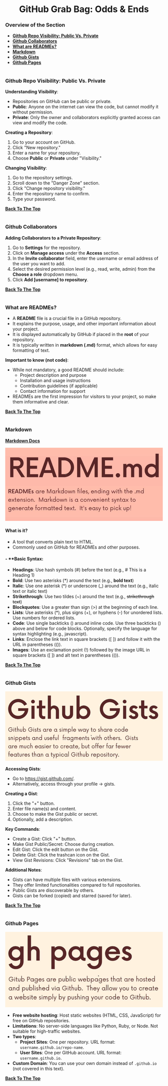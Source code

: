 <h1 align="center">GitHub Grab Bag: Odds & Ends</h1>

### Overview of the Section
* **[Github Repo Visibility: Public Vs. Private](#public-private)**
* **[Github Collaborators](#collaborators)**
* **[What are READMEs?](#readme)**
* **[Markdown](#markdown)**
* **[Github Gists](#github-gists)**
* **[Github Pages](#github-pages)**

#
### <a name="public-private">Github Repo Visibility: Public Vs. Private</a>

**Understanding Visibility**:

- Repositories on GitHub can be public or private.
- **Public**: Anyone on the internet can view the code, but cannot modify it without permission.
- **Private**: Only the owner and collaborators explicitly granted access can view and modify the code.

**Creating a Repository**:
1. Go to your account on GitHub.
2. Click "New repository."
3. Enter a name for your repository.
4. Choose **Public** or **Private** under "Visibility."

**Changing Visibility**:
1. Go to the repository settings.
2. Scroll down to the "Danger Zone" section.
3. Click "Change repository visibility."
4. Enter the repository name to confirm.
5. Type your password.

**[Back To The Top](#Overview-of-the-Section)**
#
### <a name="collaborators">Github Collaborators</a>

**Adding Collaborators to a Private Repository**:
1. Go to **Settings** for the repository.
2. Click on **Manage access** under the **Access** section.
3. In the **Invite collaborator** field, enter the username or email address of the user you want to add.
4. Select the desired permission level (e.g., read, write, admin) from the **Choose a role** dropdown menu.
5. Click **Add [username] to repository**.

**[Back To The Top](#Overview-of-the-Section)**
#
### <a name="readme">What are READMEs?</a>

- A **README** file is a crucial file in a GitHub repository.
- It explains the purpose, usage, and other important information about your project.
- It is displayed automatically by GitHub if placed in the **root** of your repository.
- It is typically written in **markdown (.md)** format, which allows for easy formatting of text.

**Important to know (not code)**:

- While not mandatory, a good README should include:
    - Project description and purpose
    - Installation and usage instructions
    - Contribution guidelines (if applicable)
    - Contact information for support
- READMEs are the first impression for visitors to your project, so make them informative and clear.

**[Back To The Top](#Overview-of-the-Section)**
#
### Markdown

**[Markdown Docs](https://daringfireball.net/projects/markdown/)**

![Readme](https://github.com/tsokac2/-_-_Git_and_GitHub_CheatSheet/blob/main/src/61.JPG)

#### What is it?
- A tool that converts plain text to HTML.
- Commonly used on GitHub for READMEs and other purposes.

#### - **Basic Syntax:
- **Headings**: Use hash symbols (#) before the text (e.g., # This is a Heading 1)
- **Bold**: Use two asterisks (*) around the text (e.g., **bold text**)
- **Italic**: Use one asterisk (*) or underscore (_) around the text (e.g., italic text or italic text)
- **Strikethrough**: Use two tildes (~) around the text (e.g., ~~strikethrough text~~)
- **Blockquotes**: Use a greater than sign (>) at the beginning of each line.
- **Lists**: Use asterisks (*), plus signs (+), or hyphens (-) for unordered lists. Use numbers for ordered lists.
- **Code**: Use single backticks () around inline code. Use three backticks () above and below for code blocks. Optionally, specify the language for syntax highlighting (e.g., javascript).
- **Links**: Enclose the link text in square brackets ([ ]) and follow it with the URL in parentheses (()).
- **Images**: Use an exclamation point (!) followed by the image URL in square brackets ([ ]) and alt text in parentheses (()).

**[Back To The Top](#Overview-of-the-Section)**
#
### Github Gists

![Github Gists](https://github.com/tsokac2/-_-_Git_and_GitHub_CheatSheet/blob/main/src/62.JPG)

**Accessing Gists**:
- Go to https://gist.github.com/.
- Alternatively, access through your profile -> gists.

**Creating a Gist**:
1. Click the "+" button.
2. Enter file name(s) and content.
3. Choose to make the Gist public or secret.
4. Optionally, add a description.

**Key Commands**:
- Create a Gist: Click "+" button.
- Make Gist Public/Secret: Choose during creation.
- Edit Gist: Click the edit button on the Gist.
- Delete Gist: Click the trashcan icon on the Gist.
- View Gist Revisions: Click "Revisions" tab on the Gist.

**Additional Notes**:
- Gists can have multiple files with various extensions.
- They offer limited functionalities compared to full repositories.
- Public Gists are discoverable by others.
- Gists can be forked (copied) and starred (saved for later).

**[Back To The Top](#Overview-of-the-Section)**
#
### Github Pages

![Github Pages](https://github.com/tsokac2/-_-_Git_and_GitHub_CheatSheet/blob/main/src/63.JPG)

- **Free website hosting**: Host static websites (HTML, CSS, JavaScript) for free on GitHub repositories.
- **Limitations**: No server-side languages like Python, Ruby, or Node. Not suitable for high-traffic websites.
- **Two types**:
    - **Project Sites**: One per repository. URL format: ``username.github.io/repo-name``.
    - **User Sites**: One per GitHub account. URL format: ``username.github.io``.
- **Custom Domain**: You can use your own domain instead of ``.github.io`` (not covered in this text).

**[Back To The Top](#Overview-of-the-Section)**
#